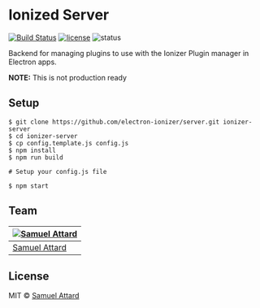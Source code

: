 # Ionized Server

[![Build Status](https://travis-ci.org/electron-ionizer/server.svg?branch=master)](https://travis-ci.org/electron-ionizer/server)
[![license](https://img.shields.io/github/license/electron-ionizer/server.svg?maxAge=2592000)](https://github.com/electron-ionizer/server/blob/master/LICENSE)
![status](https://img.shields.io/badge/Status-%20Ready%20for%20Awesome-red.svg)

Backend for managing plugins to use with the Ionizer Plugin manager in Electron apps.

**NOTE:** This is not production ready

## Setup

```
$ git clone https://github.com/electron-ionizer/server.git ionizer-server
$ cd ionizer-server
$ cp config.template.js config.js
$ npm install
$ npm run build

# Setup your config.js file

$ npm start
```

## Team

| [![Samuel Attard](https://s.gravatar.com/avatar/1576c987b53868acf73d6ccb08110a78?s=144)](https://samuelattard.com) |
|---|
| [Samuel Attard](https://samuelattard.com) |

## License

MIT © [Samuel Attard](https://samuelattard.com)
